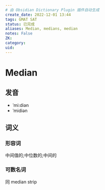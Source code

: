 ```yaml
---
# 由 Obsidian Dictionary Plugin 插件自动生成
create_date: 2022-12-01 13:44
tags: GMAT SAT
status: 已完成 
aliases: Median, medians, median
notes: False
ZK: 
category: 
uid: 
---
```


# Median

## 发音

- ˈmi:diən
- ˈmidiən

## 词义

### 形容词

中间值的;中位数的;中间的

### 可数名词

同 median strip



